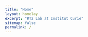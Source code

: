 ```yaml
---
title: "Home"
layout: homelay
excerpt: "RT2 Lab at Institut Curie"
sitemap: false
permalink: /
---
```

